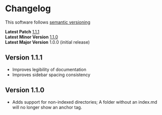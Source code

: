 # Changelog

This software follows [semantic versioning](http://semver.org/)

**Latest Patch**          [1.1.1](#version-1-1-1)  
**Latest Minor Version**  [1.1.0](#version-1-1-0)  
**Latest Major Version**  1.0.0 (initial release)

## Version 1.1.1

- Improves legibility of documentation
- Improves sidebar spacing consistency

## Version 1.1.0

- Adds support for non-indexed directories; A folder without an index.md will no longer show an anchor tag.

